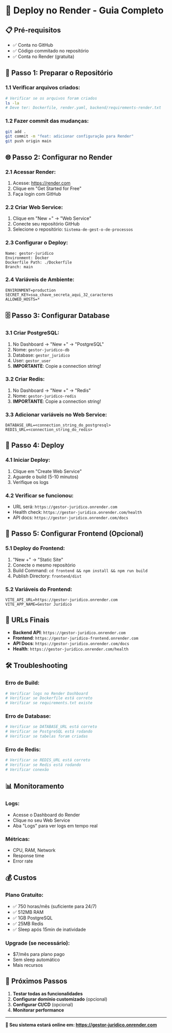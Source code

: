 # 🚀 Deploy no Render - Guia Completo

## 📋 Pré-requisitos

- ✅ Conta no GitHub
- ✅ Código commitado no repositório
- ✅ Conta no Render (gratuita)

## 🔧 Passo 1: Preparar o Repositório

### 1.1 Verificar arquivos criados:
```bash
# Verificar se os arquivos foram criados
ls -la
# Deve ter: Dockerfile, render.yaml, backend/requirements-render.txt
```

### 1.2 Fazer commit das mudanças:
```bash
git add .
git commit -m "feat: adicionar configuração para Render"
git push origin main
```

## 🌐 Passo 2: Configurar no Render

### 2.1 Acessar Render:
1. Acesse: https://render.com
2. Clique em "Get Started for Free"
3. Faça login com GitHub

### 2.2 Criar Web Service:
1. Clique em "New +" → "Web Service"
2. Conecte seu repositório GitHub
3. Selecione o repositório: `Sistema-de-gest-o-de-processos`

### 2.3 Configurar o Deploy:
```
Name: gestor-juridico
Environment: Docker
Dockerfile Path: ./Dockerfile
Branch: main
```

### 2.4 Variáveis de Ambiente:
```
ENVIRONMENT=production
SECRET_KEY=sua_chave_secreta_aqui_32_caracteres
ALLOWED_HOSTS=*
```

## 🗄️ Passo 3: Configurar Database

### 3.1 Criar PostgreSQL:
1. No Dashboard → "New +" → "PostgreSQL"
2. Nome: `gestor-juridico-db`
3. Database: `gestor_juridico`
4. User: `gestor_user`
5. **IMPORTANTE**: Copie a connection string!

### 3.2 Criar Redis:
1. No Dashboard → "New +" → "Redis"
2. Nome: `gestor-juridico-redis`
3. **IMPORTANTE**: Copie a connection string!

### 3.3 Adicionar variáveis no Web Service:
```
DATABASE_URL=<connection_string_do_postgresql>
REDIS_URL=<connection_string_do_redis>
```

## 🚀 Passo 4: Deploy

### 4.1 Iniciar Deploy:
1. Clique em "Create Web Service"
2. Aguarde o build (5-10 minutos)
3. Verifique os logs

### 4.2 Verificar se funcionou:
- URL será: `https://gestor-juridico.onrender.com`
- Health check: `https://gestor-juridico.onrender.com/health`
- API docs: `https://gestor-juridico.onrender.com/docs`

## 🔧 Passo 5: Configurar Frontend (Opcional)

### 5.1 Deploy do Frontend:
1. "New +" → "Static Site"
2. Conecte o mesmo repositório
3. Build Command: `cd frontend && npm install && npm run build`
4. Publish Directory: `frontend/dist`

### 5.2 Variáveis do Frontend:
```
VITE_API_URL=https://gestor-juridico.onrender.com
VITE_APP_NAME=Gestor Jurídico
```

## 🎯 URLs Finais

- **Backend API**: `https://gestor-juridico.onrender.com`
- **Frontend**: `https://gestor-juridico-frontend.onrender.com`
- **API Docs**: `https://gestor-juridico.onrender.com/docs`
- **Health**: `https://gestor-juridico.onrender.com/health`

## 🛠️ Troubleshooting

### Erro de Build:
```bash
# Verificar logs no Render Dashboard
# Verificar se Dockerfile está correto
# Verificar se requirements.txt existe
```

### Erro de Database:
```bash
# Verificar se DATABASE_URL está correto
# Verificar se PostgreSQL está rodando
# Verificar se tabelas foram criadas
```

### Erro de Redis:
```bash
# Verificar se REDIS_URL está correto
# Verificar se Redis está rodando
# Verificar conexão
```

## 📊 Monitoramento

### Logs:
- Acesse o Dashboard do Render
- Clique no seu Web Service
- Aba "Logs" para ver logs em tempo real

### Métricas:
- CPU, RAM, Network
- Response time
- Error rate

## 💰 Custos

### Plano Gratuito:
- ✅ 750 horas/mês (suficiente para 24/7)
- ✅ 512MB RAM
- ✅ 1GB PostgreSQL
- ✅ 25MB Redis
- ✅ Sleep após 15min de inatividade

### Upgrade (se necessário):
- $7/mês para plano pago
- Sem sleep automático
- Mais recursos

## 🎉 Próximos Passos

1. **Testar todas as funcionalidades**
2. **Configurar domínio customizado** (opcional)
3. **Configurar CI/CD** (opcional)
4. **Monitorar performance**

---

**🚀 Seu sistema estará online em: https://gestor-juridico.onrender.com**
